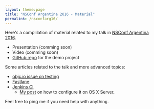 ```yaml
---
layout: theme:page
title: "NSConf Argentina 2016 - Material"
permalink: /nsconfarg16/
---
```


Here's a complilation of material related to my talk in [NSConf Argentina 2016](http://nsconfarg.com).

- Presentation (comming soon)
- Video (comming soon)
- [GitHub repo] for the demo project

Some articles related to the talk and more advanced topics:

- [objc.io issue on testing](https://www.objc.io/issues/15-testing/)
- [Fastlane](https://fastlane.tools)
- [Jenkins CI](http://jenkins-ci.org)
  - [My post](http://pablin.org/2015/04/30/configuring-jenkins-on-os-x-server/) on how to configure it on OS X Server.

Feel free to ping me if you need help with anything.

[GitHub repo]: https://github.com/pbendersky/Tuister